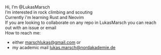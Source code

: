 Hi, I’m @LukasMarsch<br>
I’m interested in rock climbing and scouting<br>
Currently i'm learning Rust and Neovim<br>
If you are looking to collaborate on any repo in LukasMarsch you can reach out with an issue or email<br>
How to reach me:
- either marschlukas@gmail.com or
- my academic mail lukas.marsch@nordakademie.de
